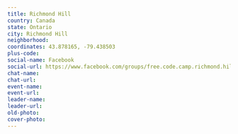 ```yaml
---
title: Richmond Hill
country: Canada
state: Ontario
city: Richmond Hill
neighborhood: 
coordinates: 43.878165, -79.438503
plus-code:
social-name: Facebook
social-url: https://www.facebook.com/groups/free.code.camp.richmond.hill
chat-name:
chat-url:
event-name:
event-url:
leader-name:
leader-url:
old-photo: 
cover-photo:
---
```

